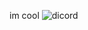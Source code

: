 im cool
![dicord](https://discord-readme-badge.vercel.app/api?id=1192801918272155709)
<!---
SlidexLR/SlidexLR is a ✨ special ✨ repository because its `README.md` (this file) appears on your GitHub profile.
You can click the Preview link to take a look at your changes.
--->
